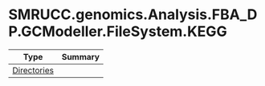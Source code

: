 ﻿
# SMRUCC.genomics.Analysis.FBA_DP.GCModeller.FileSystem.KEGG

|Type|Summary|
|----|-------|
|[Directories](./Directories.md)||

